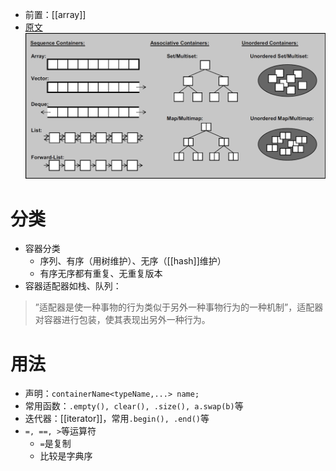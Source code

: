 - 前置：[[array]]
- [原文](https://oi-wiki.org/lang/csl/container/)
![](intro.png)
# 分类
- 容器分类
  - 序列、有序（用树维护）、无序（[[hash]]维护）
  - 有序无序都有重复、无重复版本
- 容器适配器如栈、队列：
> ”适配器是使一种事物的行为类似于另外一种事物行为的一种机制”，适配器对容器进行包装，使其表现出另外一种行为。

# 用法
- 声明：`containerName<typeName,...> name;`
- 常用函数：`.empty(), clear(), .size(), a.swap(b)`等
- 迭代器：[[iterator]]，常用`.begin(), .end()`等
- `=, ==, >`等运算符
  - `=`是复制
  - 比较是字典序